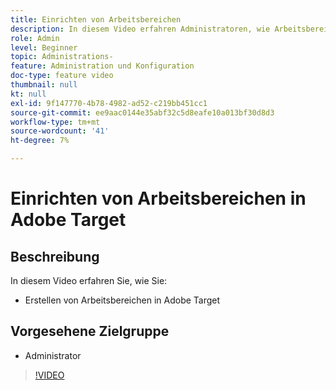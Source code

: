 ```yaml
---
title: Einrichten von Arbeitsbereichen
description: In diesem Video erfahren Administratoren, wie Arbeitsbereiche in Adobe Target erstellt werden.
role: Admin
level: Beginner
topic: Administrations-
feature: Administration und Konfiguration
doc-type: feature video
thumbnail: null
kt: null
exl-id: 9f147770-4b78-4982-ad52-c219bb451cc1
source-git-commit: ee9aac0144e35abf32c5d8eafe10a013bf30d8d3
workflow-type: tm+mt
source-wordcount: '41'
ht-degree: 7%

---
```


# Einrichten von Arbeitsbereichen in Adobe Target

## Beschreibung

In diesem Video erfahren Sie, wie Sie:

* Erstellen von Arbeitsbereichen in Adobe Target

## Vorgesehene Zielgruppe

* Administrator

>[!VIDEO](https://video.tv.adobe.com/v/19463/?quality=12)
